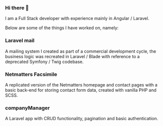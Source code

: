 ### Hi there 👋

I am a Full Stack developer with experience mainly in Angular / Laravel.

Below are some of the things I have worked on, namely:

### Laravel mail

A mailing system I created as part of a commercial development cycle, the business logic was recreated in Laravel / Blade with reference to a deprecated Symfony / Twig codebase.

### Netmatters Facsimile

A replicated version of the Netmatters homepage and contact pages with a basic back-end for storing contact form data, created with vanilla PHP and SCSS.

### companyManager

A Laravel app with CRUD functionality, pagination and basic authentication.
